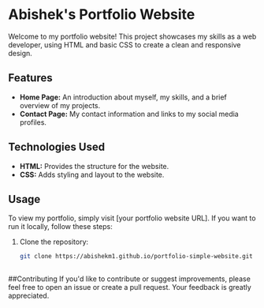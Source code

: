 # Abishek's Portfolio Website

Welcome to my portfolio website! This project showcases my skills as a web developer, using HTML and basic CSS to create a clean and responsive design.

## Features

- **Home Page:** An introduction about myself, my skills, and a brief overview of my projects.
- **Contact Page:** My contact information and links to my social media profiles.

## Technologies Used

- **HTML:** Provides the structure for the website.
- **CSS:** Adds styling and layout to the website.

## Usage

To view my portfolio, simply visit [your portfolio website URL]. If you want to run it locally, follow these steps:

1. Clone the repository:
   ```sh
   git clone https://abishekm1.github.io/portfolio-simple-website.git
    
##Contributing
   If you'd like to contribute or suggest improvements, please feel free to open an issue or create a pull request. Your feedback is greatly appreciated.

